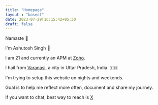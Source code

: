 ```yaml
---
title: "Homepage"
layout : "baseof"
date: 2023-07-29T16:15:42+05:30
draft: false
---
```


Namaste 🙏 

I'm Ashutosh Singh 👋

I am 21 and currently an APM at [Zoho](zoho.com).

I hail from [Varanasi](https://en.wikipedia.org/wiki/Varanasi), a city in Uttar Pradesh, India. 🇮🇳

I'm trying to setup this website on nights and weekends.

Goal is to help me reflect more often, document and share my journey.

If you want to chat, best way to reach is [X](https://x.com/iamashutosh7)